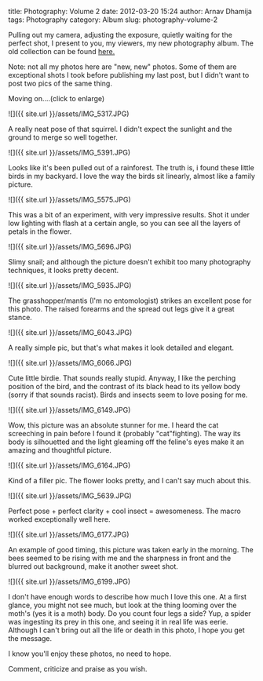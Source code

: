title: Photography: Volume 2
date: 2012-03-20 15:24
author: Arnav Dhamija
tags: Photography
category: Album
slug: photography-volume-2

Pulling out my camera, adjusting the exposure, quietly waiting for the perfect
shot, I present to you, my viewers, my new photography album. The old
collection can be found
[here.](/photography)  

Note: not all my photos here are "new, new" photos. Some of them are
exceptional shots I took before publishing my last post, but I didn't want to
post two pics of the same thing.  

Moving on....(click to enlarge)  


![]({{ site.url }}/assets/IMG_5317.JPG)


A really neat pose of that squirrel. I didn't expect the sunlight and the
ground to merge so well together.  


![]({{ site.url }}/assets/IMG_5391.JPG)


Looks like it's been pulled out of a rainforest. The truth is, i found these
little birds in my backyard. I love the way the birds sit linearly, almost
like a family picture.  


![]({{ site.url }}/assets/IMG_5575.JPG)


This was a bit of an experiment, with very impressive results. Shot it under
low lighting with flash at a certain angle, so you can see all the layers of
petals in the flower.  


![]({{ site.url }}/assets/IMG_5696.JPG)


Slimy snail; and although the picture doesn't exhibit too many photography
techniques, it looks pretty decent.  


![]({{ site.url }}/assets/IMG_5935.JPG)


The grasshopper/mantis (I'm no entomologist) strikes an excellent pose for
this photo. The raised forearms and the spread out legs give it a great
stance.  


![]({{ site.url }}/assets/IMG_6043.JPG)


A really simple pic, but that's what makes it look detailed and elegant.  


![]({{ site.url }}/assets/IMG_6066.JPG)


Cute little birdie. That sounds really stupid. Anyway, I like the perching
position of the bird, and the contrast of its black head to its yellow body
(sorry if that sounds racist). Birds and insects seem to love posing for me.  


![]({{ site.url }}/assets/IMG_6149.JPG)


Wow, this picture was an absolute stunner for me. I heard the cat screeching
in pain before I found it (probably "cat"fighting). The way its body is
silhouetted and the light gleaming off the feline's eyes make it an amazing
and thoughtful picture.  


![]({{ site.url }}/assets/IMG_6164.JPG)


Kind of a filler pic. The flower looks pretty, and I can't say much about
this.  


![]({{ site.url }}/assets/IMG_5639.JPG)


Perfect pose + perfect clarity + cool insect = awesomeness. The macro worked
exceptionally well here.  


![]({{ site.url }}/assets/IMG_6177.JPG)


An example of good timing, this picture was taken early in the morning. The
bees seemed to be rising with me and the sharpness in front and the blurred
out background, make it another sweet shot.  


![]({{ site.url }}/assets/IMG_6199.JPG)


I don't have enough words to describe how much I love this one. At a first
glance, you might not see much, but look at the thing looming over the moth's
(yes it is a moth) body. Do you count four legs a side? Yup, a spider was
ingesting its prey in this one, and seeing it in real life was eerie. Although
I can't bring out all the life or death in this photo, I hope you get the
message.  

I know you'll enjoy these photos, no need to hope.  

Comment, criticize and praise as you wish.
